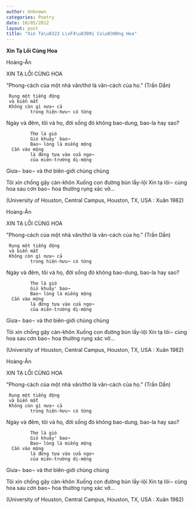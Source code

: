 ```yaml
---
author: Unknown
categories: Poetry
date: 10/05/2012
layout: post
title: "Xin Ta\u0323 L\xF4\u0309i Cu\u0300ng Hoa"
---
```


**Xin Tạ Lổi Cùng Hoa**

Hoàng-Ân



XIN TẠ LỔI CÙNG HOA

"Phong-cách của một nhà văn/thơ
   là văn-cách của họ." (Trần Dần)


     Rụng một tiếng động
     và biến mất
     Không còn gì nưa¬ cả
             trong hiện-hưu¬ có từng
Ngày và đêm, tôi và họ, đời sống đó
không bao-dung, bao-la hay sao?

             Thơ là gió
             Gió khuây' bao¬
             Bao¬ lòng là miếng mộng
      Cắn vào mộng
             là đứng tựa vào cửa ngo¬
             của miên-trường dị-mộng
Giưa¬ bao¬ và thơ
biên-giới chùng chùng

Tôi xin chống gậy càn-khôn
Xuống con đường bùn lầy-lội
Xin tạ lôi¬ cùng hoa
             sau cơn bao¬
             hoa thường rụng
             xác vờ...

(University of Houston, Central Campus,
 Houston, TX, USA : Xuân 1982)

Hoàng-Ân



XIN TẠ LỔI CÙNG HOA

"Phong-cách của một nhà văn/thơ
   là văn-cách của họ." (Trần Dần)


     Rụng một tiếng động
     và biến mất
     Không còn gì nưa¬ cả
             trong hiện-hưu¬ có từng
Ngày và đêm, tôi và họ, đời sống đó
không bao-dung, bao-la hay sao?

             Thơ là gió
             Gió khuây' bao¬
             Bao¬ lòng là miếng mộng
      Cắn vào mộng
             là đứng tựa vào cửa ngo¬
             của miên-trường dị-mộng
Giưa¬ bao¬ và thơ
biên-giới chùng chùng

Tôi xin chống gậy càn-khôn
Xuống con đường bùn lầy-lội
Xin tạ lôi¬ cùng hoa
             sau cơn bao¬
             hoa thường rụng
             xác vờ...

(University of Houston, Central Campus,
 Houston, TX, USA : Xuân 1982)

Hoàng-Ân



XIN TẠ LỔI CÙNG HOA

"Phong-cách của một nhà văn/thơ
   là văn-cách của họ." (Trần Dần)


     Rụng một tiếng động
     và biến mất
     Không còn gì nưa¬ cả
             trong hiện-hưu¬ có từng
Ngày và đêm, tôi và họ, đời sống đó
không bao-dung, bao-la hay sao?

             Thơ là gió
             Gió khuây' bao¬
             Bao¬ lòng là miếng mộng
      Cắn vào mộng
             là đứng tựa vào cửa ngo¬
             của miên-trường dị-mộng
Giưa¬ bao¬ và thơ
biên-giới chùng chùng

Tôi xin chống gậy càn-khôn
Xuống con đường bùn lầy-lội
Xin tạ lôi¬ cùng hoa
             sau cơn bao¬
             hoa thường rụng
             xác vờ...

(University of Houston, Central Campus,
 Houston, TX, USA : Xuân 1982)
